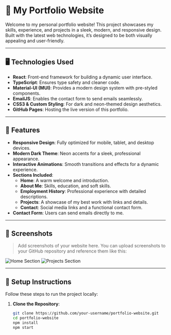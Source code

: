 # 🚀 My Portfolio Website

Welcome to my personal portfolio website! This project showcases my skills, experience, and projects in a sleek, modern, and responsive design. Built with the latest web technologies, it’s designed to be both visually appealing and user-friendly.

---

## 🖥️ Technologies Used

- **React**: Front-end framework for building a dynamic user interface.
- **TypeScript**: Ensures type safety and cleaner code.
- **Material-UI (MUI)**: Provides a modern design system with pre-styled components.
- **EmailJS**: Enables the contact form to send emails seamlessly.
- **CSS3 & Custom Styling**: For dark and neon-themed design aesthetics.
- **GitHub Pages**: Hosting the live version of this portfolio.

---

## 🌟 Features

- **Responsive Design**: Fully optimized for mobile, tablet, and desktop devices.
- **Modern Dark Theme**: Neon accents for a sleek, professional appearance.
- **Interactive Animations**: Smooth transitions and effects for a dynamic experience.
- **Sections Included**:
  - **Home**: A warm welcome and introduction.
  - **About Me**: Skills, education, and soft skills.
  - **Employment History**: Professional experience with detailed descriptions.
  - **Projects**: A showcase of my best work with links and details.
  - **Contact**: Social media links and a functional contact form.
- **Contact Form**: Users can send emails directly to me.

---

## 📸 Screenshots

> Add screenshots of your website here. You can upload screenshots to your GitHub repository and reference them like this:

![Home Section](./screenshots/home.png)
![Projects Section](./screenshots/projects.png)

---

## 🔧 Setup Instructions

Follow these steps to run the project locally:

1. **Clone the Repository**:
   ```bash
   git clone https://github.com/your-username/portfolio-website.git
   cd portfolio-website
   npm install
   npm start
